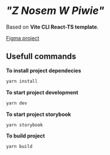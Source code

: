 # _"Z Nosem W Piwie"_

Based on **Vite CLI React-TS template**.

[Figma project](https://www.figma.com/file/7sIhgDCOUo9jGmuUOFngF9/Z-Nosem-W-Piwie?type=design&node-id=0-1&mode=design&t=IJHRuiH9r04mY85t-0)

## Usefull commands

**To install project dependecies**

```sh
yarn install
```

**To start project development**

```sh
yarn dev
```

**To start project storybook**

```sh
yarn storybook
```

**To build project**

```sh
yarn build
```
